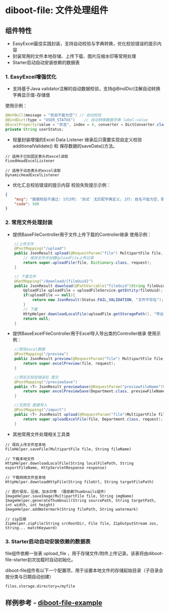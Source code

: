 # diboot-file: 文件处理组件
## 组件特性
* EasyExcel最佳实践封装，支持自动校验与字典转换，优化校验错误的提示内容
* 封装常用的文件本地存储、上传下载、图片压缩水印等常用处理
* Starter启动自动安装依赖的数据表

### 1. EasyExcel增强优化
* 支持基于Java validator注解的自动数据校验，支持@BindDict注解自动转换字典显示值-存储值

使用示例：
~~~java
@NotNull(message = "状态不能为空") // 自动校验
@BindDict(type = "USER_STATUS")    // 自动转换数据字典 label-value
@ExcelProperty(value = "状态", index = 4, converter = DictConverter.class)
private String userStatus;
~~~

* 轻量封装增强的Excel Data Listener
继承后只需要实现自定义校验additionalValidate() 和 保存数据的saveData()方法。
~~~
// 适用于已知固定表头的excel读取
FixedHeadExcelListener

// 适用于动态表头的excel读取
DynamicHeadExcelListener
~~~

* 优化汇总校验错误的提示内容
校验失败提示示例：
~~~json
{
    "msg": "数据校验不通过: 1行3列: '测试' 无匹配字典定义; 2行: 姓名不能为空，职位长度不能超过10",
    "code": 500
}
~~~

### 2. 常用文件处理封装

* 提供BaseFileController用于文件上传下载的Controller继承
使用示例：
~~~java
    //上传文件
    @PostMapping("/upload")
    public JsonResult upload(@RequestParam("file") MultipartFile file, HttpServletRequest request) throws Exception{
        // 保存文件并创建UploadFile上传记录
        return super.uploadFile(file, Dictionary.class, request);
    }

    // 下载文件
    @GetMapping("/download/{fileUuid}")
    public JsonResult download(@PathVariable("fileUuid")String fileUuid, HttpServletResponse response) throws Exception {
        UploadFile uploadFile = uploadFileService.getEntity(fileUuid);
        if(uploadFile == null){
            return new JsonResult(Status.FAIL_VALIDATION, "文件不存在");
        }
        // 下载
        HttpHelper.downloadLocalFile(uploadFile.getStoragePath(), "导出文件.txt", response);
        return null;
    }
~~~

* 提供BaseExcelFileController用于Excel导入导出类的Controller继承
使用示例：
~~~java
    //预览excel数据
    @PostMapping("/preview")
    public JsonResult preview(@RequestParam("file") MultipartFile file, HttpServletRequest request) throws Exception {
        return super.excelPreview(file, request);
    }

    //预览无校验错误后 提交
    @PostMapping("/previewSave")
    public <T> JsonResult previewSave(@RequestParam("previewFileName")String previewFileName, @RequestParam("originFileName")String originFileName, HttpServletRequest request) throws Exception {
        return super.excelPreviewSave(Department.class, previewFileName, originFileName, request);
    }

    //无预览 直接导入
    @PostMapping("/import")
    public <T> JsonResult upload(@RequestParam("file")MultipartFile file, HttpServletRequest request) throws Exception {
        return super.uploadExcelFile(file, Department.class, request);
    }

~~~

* 其他常用文件处理相关工具类
~~~
// 保存上传文件至本地
FileHelper.saveFile(MultipartFile file, String fileName)

// 下载本地文件
HttpHelper.downloadLocalFile(String localFilePath, String exportFileName, HttpServletResponse response)

// 下载网络文件至本地
HttpHelper.downloadHttpFile(String fileUrl, String targetFilePath)

// 图片保存，压缩，加水印等 （需依赖Thumbnails组件）
ImageHelper.saveImage(MultipartFile file, String imgName)
ImageHelper.generateThumbnail(String sourcePath, String targetPath, int width, int height)
ImageHelper.addWatermark(String filePath, String watermark)

// zip压缩
ZipHelper.zipFile(String srcRootDir, File file, ZipOutputStream zos, String... matchKeyword)
~~~

### 3. Starter启动自动安装依赖的数据表
file组件依赖一张表 upload_file ，用于存储文件/附件上传记录。该表将由diboot-file-starter初次加载时自动初始化。

diboot-file组件有以下一个配置项，用于设置本地文件的存储起始目录（子目录会按分类与日期自动创建）
~~~
files.storage.directory=/myfile
~~~

## 样例参考 - [diboot-file-example](https://github.com/dibo-software/diboot-v2-example/tree/master/diboot-file-example)
